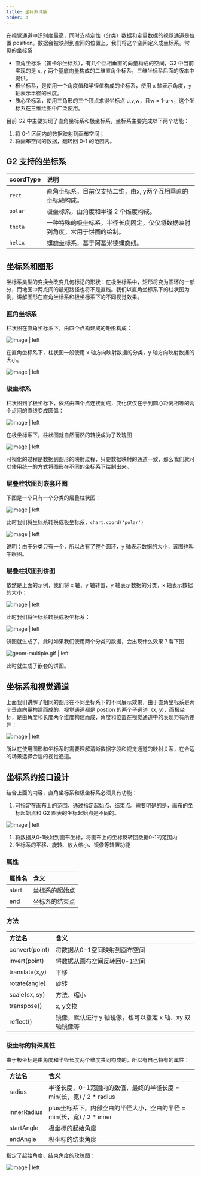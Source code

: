 ```yaml
---
title: 坐标系详解
order: 3
---
```


在视觉通道中识别度最高，同时支持定性（分类）数据和定量数据的视觉通道是位置 position。数据会被映射到空间的位置上，我们将这个空间定义成坐标系。常见的坐标系：

* 直角坐标系（笛卡尔坐标系），有几个互相垂直的向量构成的空间，G2 中当前实现的是 x, y 两个基底向量构成的二维直角坐标系，三维坐标系后面的版本中提供。
* 极坐标系，是使用一个角度值和半径值构成的坐标系，使用 x 轴表示角度，y 轴表示半径的长度。
* 质心坐标系，使用三角形的三个顶点求得坐标点 u,v,w，且w = 1-u-v，这个坐标系在三维绘图中广泛使用。

目前 G2 中主要实现了直角坐标系和极坐标系，坐标系主要完成以下两个功能：

1. 将 0-1 区间内的数据映射到画布空间；
2. 将画布空间的数据，翻转回 0-1 的范围内。

## G2 支持的坐标系

| coordType | 说明 |
| :--- | :--- |
| `rect` | 直角坐标系，目前仅支持二维，由x, y两个互相垂直的坐标轴构成。 |
| `polar` | 极坐标系，由角度和半径 2 个维度构成。 |
| `theta` | 一种特殊的极坐标系，半径长度固定，仅仅将数据映射到角度，常用于饼图的绘制。 |
| `helix` | 螺旋坐标系，基于阿基米德螺旋线。 |


## 坐标系和图形

坐标系类型的变换会改变几何标记的形状：在极坐标系中，矩形将变为圆环的一部分，而地图中两点间的最短路径也将不是直线。我们以直角坐标系下的柱状图为例，讲解图形在直角坐标系和极坐标系下的不同视觉效果。

### 直角坐标系

柱状图在直角坐标系下，由四个点构建成的矩形构成：



![image | left](https://zos.alipayobjects.com/skylark/c15a3d43-30db-4fc4-9f33-1ceabb1a7d09/attach/1996/574d2c396f582fee/image.png "")


在直角坐标系下，柱状图一般使用 x 轴方向映射数据的分类，y 轴方向映射数据的大小。



![image | left](https://zos.alipayobjects.com/skylark/57cc924d-1423-4161-8359-358f7713d70c/attach/1996/c53d9ae97e3affb6/image.png "")


### 极坐标系

柱状图到了极坐标下，依然由四个点连接而成，变化仅仅在于到圆心距离相等的两个点间的直线变成圆弧：



![image | left](https://zos.alipayobjects.com/skylark/942355ae-86b8-4cfe-8a21-ff71841893b1/attach/1996/54506bc5db4971ab/image.png "")


在极坐标系下，柱状图就自然而然的转换成为了玫瑰图



![image | left](https://zos.alipayobjects.com/skylark/287e6a00-d259-483c-92db-4f39f6eca71a/attach/1996/2c6ffd501c395c52/image.png "")


可视化的过程是数据到图形的映射过程，只要数据映射的通道一致，那么我们就可以使用统一的方式将图形在不同的坐标系下绘制出来。

### 层叠柱状图到嵌套环图

下图是一个只有一个分类的层叠柱状图：



![image | left](https://zos.alipayobjects.com/skylark/6c33b90e-df5f-40ae-ab0e-57df801ff125/attach/1996/8f29513d6190f2f4/image.png "")


此时我们将坐标系转换成极坐标系，`chart.coord('polar')`



![image | left](https://zos.alipayobjects.com/skylark/f52ff2e8-0095-4ae9-99ec-c1a1750fa208/attach/1996/3b0977291d9eb1be/image.png "")


说明：由于分类只有一个，所以占有了整个圆环，y 轴表示数据的大小，该图也叫牛眼图。

### 层叠柱状图到饼图

依然是上面的示例，我们将 x 轴、y 轴转置，y 轴表示数据的分类，x 轴表示数据的大小：



![image | left](https://zos.alipayobjects.com/skylark/6c0641df-b07f-4ac6-8db5-2136ab2e697b/attach/1996/e2977d10312b8168/image.png "")


此时我们将坐标系转换成极坐标系：



![image | left](https://zos.alipayobjects.com/skylark/a7fd64d4-6892-4e02-a3f8-87ef642d6e6a/attach/1996/91f7a52863065471/image.png "")


饼图就生成了，此时如果我们使用两个分类的数据，会出现什么效果？看下图：



![geom-multiple.gif | left](https://zos.alipayobjects.com/skylark/8261fb69-d5c1-43a1-9c65-19a2d54c5420/attach/1996/3a8fb32c9095bf20/geom-multiple.gif "")


此时就生成了嵌套的饼图。

## 坐标系和视觉通道

上面我们讲解了相同的图形在不同坐标系下的不同展示效果，由于直角坐标系是两个垂直向量构建而成的，视觉通道都是 postion 的两个子通道（x, y)，而极坐标，是由角度和长度两个维度构建而成，角度和位置在视觉通道中的表现力有所差异：

![image | left](https://zos.alipayobjects.com/rmsportal/SbFIAczdQaCpyKV.png "")


所以在使用图形和坐标系时需要理解清晰数据字段和视觉通道的映射关系，在合适的场景选择合适的视觉通道。

## 坐标系的接口设计

结合上面的内容，直角坐标系和极坐标系必须具有功能：
1. 可指定在画布上的范围，通过指定起始点、结束点。需要明确的是，画布的坐标起始点和 G2 图表的坐标起始点是不同的。



![image | left](https://zos.alipayobjects.com/skylark/99e7ccac-b372-475b-a7f3-ae8cd7f83b6b/attach/1996/4675bdea80f7beb4/image.png "")


1. 将数据从0-1映射到画布坐标，将画布上的坐标反转回数据0-1的范围内
2. 坐标系的平移、旋转、放大缩小、镜像等转置功能

### 属性

| 属性名 | 含义 |
| :--- | :--- |
| start | 坐标系的起始点 |
| end | 坐标系的结束点 |


### 方法

| 方法名 | 含义 |
| :--- | :--- |
| convert(point) | 将数据从0-1空间映射到画布空间 |
| invert(point) | 将数据从画布空间反转回0-1空间 |
| translate(x,y) | 平移 |
| rotate(angle) | 旋转 |
| scale(sx, sy) | 方法、缩小 |
| transpose() | x, y交换 |
| reflect() | 镜像，默认进行 y 轴镜像，也可以指定 x 轴、xy 双轴镜像等 |


### 极坐标的特殊属性

由于极坐标是由角度和半径长度两个维度共同构成的，所以有自己特有的属性：

| 方法名 | 含义 |
| :--- | :--- |
| radius | 半径长度，0-1范围内的数值，最终的半径长度 = min(长，宽) / 2 \* radius |
| innerRadius | plus坐标系下，内部空白的半径大小，空白的半径 = min(长，宽) / 2 \* inner |
| startAngle | 极坐标的起始角度 |
| endAngle | 极坐标的结束角度 |


指定了起始角度、结束角度的玫瑰图：



![image | left](https://zos.alipayobjects.com/basement/skylark/0ad680ae14790910901892109d17d3/attach/4080/900/image.png "")

